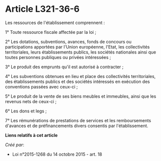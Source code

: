 # Article L321-36-6

Les ressources de l'établissement comprennent :

1° Toute ressource fiscale affectée par la loi ;

2° Les dotations, subventions, avances, fonds de concours ou participations apportées par l'Union européenne, l'Etat, les
collectivités territoriales, leurs établissements publics, les sociétés nationales ainsi que toutes personnes publiques ou
privées intéressées ;

3° Le produit des emprunts qu'il est autorisé à contracter ;

4° Les subventions obtenues en lieu et place des collectivités territoriales, des établissements publics et des sociétés
intéressés en exécution des conventions passées avec ceux-ci ;

5° Le produit de la vente de ses biens meubles et immeubles, ainsi que les revenus nets de ceux-ci ;

6° Les dons et legs ;

7° Les rémunérations de prestations de services et les remboursements d'avances et de préfinancements divers consentis par
l'établissement.

**Liens relatifs à cet article**

_Créé par_:

  - Loi n°2015-1268 du 14 octobre 2015 - art. 18
